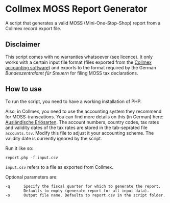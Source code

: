 # Collmex MOSS Report Generator

A script that generates a valid MOSS (Mini-One-Stop-Shop) report from a Collmex record export file.

## Disclaimer

This script comes with no warranties whatsoever (see licence). It only works with a certain input file format 
(files exported from the [Collmex accounting software](https://collmex.de/)) and exports to the format
required by the German *Bundeszentralamt für Steuern* for filing MOSS tax declarations.

## How to use

To run the script, you need to have a working installation of PHP.

Also, in Collmex, you need to use the accounting system they recommend for MOSS-transcations. You can find more details 
on this (in German) here: [Ausländische Erlösarten](https://collmex.de/cgi-bin/cgi.exe?1005,1,help,auslaendische_erloesarten).
The account numbers, country codes, tax rates and validity dates of the tax rates are stored in the tab-seprated file 
```accounts.tsv```. Modify this file to adjust it your accounting scheme. The validity date is currently ignored by the
script.

Run it like so:

```
report.php -f input.csv
```

```input.csv``` refers to a file as exported from Collmex.

Optional parameters are:

```
-q      Specify the fiscal quarter for which to generate the report. 
        Defaults to empty (generate report for all input data).
-o      Output file name. Defaults to report.csv in the script folder.
```

